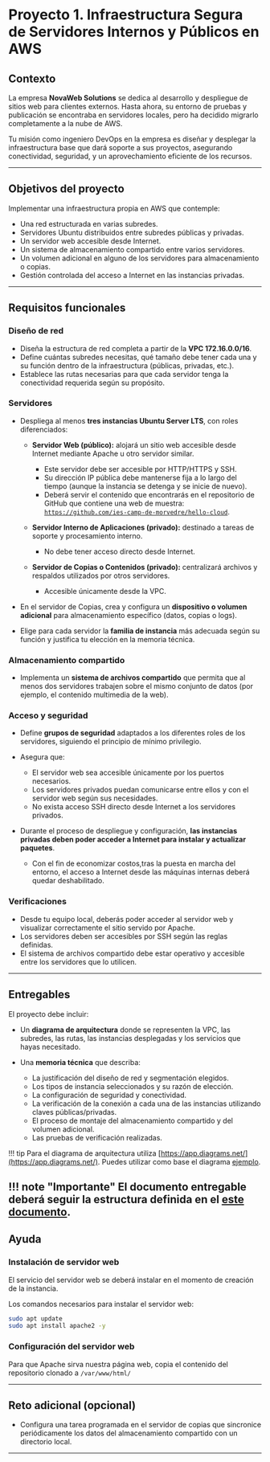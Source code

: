 # Proyecto 1. Infraestructura Segura de Servidores Internos y Públicos en AWS

## Contexto

La empresa **NovaWeb Solutions** se dedica al desarrollo y despliegue de sitios web para clientes externos. Hasta ahora, su entorno de pruebas y publicación se encontraba en servidores locales, pero ha decidido migrarlo completamente a la nube de AWS.

Tu misión como ingeniero DevOps en la empresa es diseñar y desplegar la infraestructura base que dará soporte a sus proyectos, asegurando conectividad, seguridad, y un aprovechamiento eficiente de los recursos.

---

## Objetivos del proyecto

Implementar una infraestructura propia en AWS que contemple:

* Una red estructurada en varias subredes.
* Servidores Ubuntu distribuidos entre subredes públicas y privadas.
* Un servidor web accesible desde Internet.
* Un sistema de almacenamiento compartido entre varios servidores.
* Un volumen adicional en alguno de los servidores para almacenamiento o copias.
* Gestión controlada del acceso a Internet en las instancias privadas.

---

## Requisitos funcionales

### Diseño de red

* Diseña la estructura de red completa a partir de la **VPC 172.16.0.0/16**.
* Define cuántas subredes necesitas, qué tamaño debe tener cada una y su función dentro de la infraestructura (públicas, privadas, etc.).
* Establece las rutas necesarias para que cada servidor tenga la conectividad requerida según su propósito.

### Servidores

* Despliega al menos **tres instancias Ubuntu Server LTS**, con roles diferenciados:

    * **Servidor Web (público):** alojará un sitio web accesible desde Internet mediante Apache u otro servidor similar.

        - Este servidor debe ser accesible por HTTP/HTTPS y SSH.
        - Su dirección IP pública debe mantenerse fija a lo largo del tiempo (aunque la instancia se detenga y se inicie de nuevo).
        - Deberá servir el contenido que encontrarás en el repositorio de GitHub que contiene una web de muestra:
    [`https://github.com/ies-camp-de-morvedre/hello-cloud`](https://github.com/IES-CAMP-DE-MORVEDRE/hello-cloud).

    * **Servidor Interno de Aplicaciones (privado):** destinado a tareas de soporte y procesamiento interno.
        - No debe tener acceso directo desde Internet.
    
    * **Servidor de Copias o Contenidos (privado):** centralizará archivos y respaldos utilizados por otros servidores.
        - Accesible únicamente desde la VPC.

* En el servidor de Copias, crea y configura un **dispositivo o volumen adicional** para almacenamiento específico (datos, copias o logs).
* Elige para cada servidor la **familia de instancia** más adecuada según su función y justifica tu elección en la memoria técnica.

### Almacenamiento compartido

* Implementa un **sistema de archivos compartido** que permita que al menos dos servidores trabajen sobre el mismo conjunto de datos (por ejemplo, el contenido multimedia de la web).


### Acceso y seguridad

* Define **grupos de seguridad** adaptados a los diferentes roles de los servidores, siguiendo el principio de mínimo privilegio.
* Asegura que:

    * El servidor web sea accesible únicamente por los puertos necesarios.
    * Los servidores privados puedan comunicarse entre ellos y con el servidor web según sus necesidades.
    * No exista acceso SSH directo desde Internet a los servidores privados.
* Durante el proceso de despliegue y configuración, **las instancias privadas deben poder acceder a Internet para instalar y actualizar paquetes**.
    * Con el fin de economizar costos,tras la puesta en marcha del entorno, el acceso a Internet desde las máquinas internas deberá quedar deshabilitado.

### Verificaciones

* Desde tu equipo local, deberás poder acceder al servidor web y visualizar correctamente el sitio servido por Apache.
* Los servidores deben ser accesibles por SSH según las reglas definidas.
* El sistema de archivos compartido debe estar operativo y accesible entre los servidores que lo utilicen.

---

## Entregables

El proyecto debe incluir:

* Un **diagrama de arquitectura** donde se representen la VPC, las subredes, las rutas, las instancias desplegadas y los servicios que hayas necesitado.
* Una **memoria técnica** que describa:

    * La justificación del diseño de red y segmentación elegidos.
    * Los tipos de instancia seleccionados y su razón de elección.
    * La configuración de seguridad y conectividad.
    * La verificación de la conexión a cada una de las instancias utilizando claves públicas/privadas.
    * El proceso de montaje del almacenamiento compartido y del volumen adicional.
    * Las pruebas de verificación realizadas.

!!! tip
    Para el diagrama de arquitectura utiliza [https://app.diagrams.net/](https://app.diagrams.net/). Puedes utilizar como base el diagrama [ejemplo](./VPC.drawio).

!!! note "Importante"
    El documento entregable deberá seguir la estructura definida en el [este documento](./Normativa%20para%20la%20entrega%20de%20Trabajos-2025-26.pdf).
---

## Ayuda

### Instalación de servidor web

El servicio del servidor web se deberá instalar en el momento de creación de la instancia. 

Los comandos necesarios para instalar el servidor web:

``` bash
sudo apt update
sudo apt install apache2 -y
```

### Configuración del servidor web

Para que Apache sirva nuestra página web, copia el contenido del repositorio clonado a `/var/www/html/`


---

## **Reto adicional (opcional)**

* Configura una tarea programada en el servidor de copias que sincronice periódicamente los datos del almacenamiento compartido con un directorio local.

---

